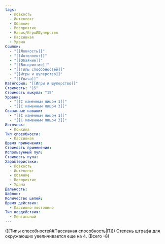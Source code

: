 ```yaml
---
tags:
  - Ловкость
  - Интеллект
  - Обаяние
  - Восприятие
  - Навык/ИгрыИШулерство
  - Пассивная
  - Удача
Ссылки:
  - "[[Ловкость]]"
  - "[[Интеллект]]"
  - "[[Обаяние]]"
  - "[[Восприятие]]"
  - "[[Типы способностей]]"
  - "[[Игры и шулерство]]"
  - "[[Удача]]"
Категория: "[[Игры и шулерство]]"
Стоимость: "15"
Стоимость выкупа: "15"
Уровни:
  - "[[С каменным лицом 1]]"
  - "[[С каменным лицом 3]]"
Связанные навыки:
  - "[[С каменным лицом 1]]"
  - "[[С каменным лицом 3]]"
Источник:
  - Психика
Тип способности:
  - Пассивная
Время применения: 
Стоимость применения: 
Используемый пул: 
Стоимость пула: 
Характеристики:
  - Ловкость
  - Интеллект
  - Обаяние
  - Восприятие
  - Удача
Дальность: 
Шаблон: 
Количество целей: 
Время действия:
  - Пассивно-постоянно
Тип воздействия:
  - Ментальный
---
```

([[Типы способностей#Пассивная способность|П]]) Степень штрафа для окружающих увеличивается еще на 4. (Всего -8)